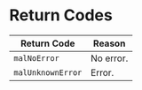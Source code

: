 # Return Codes

|    Return Code    |  Reason   |
| ----------------- | --------- |
| `malNoError`      | No error. |
| `malUnknownError` | Error.    |
